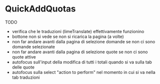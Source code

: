 # QuickAddQuotas
TODO
- verifica che le traduzioni (limeTranslate) effettivamente funzionino
- bottone non si vede se non si ricarica la pagina (a volte)
- non far andare avanti dalla pagina di selezione domande se non ci sono domande selezionate
- non far andare avanti dalla pagina di selezione quote se non ci sono quote attive
- autofocus sull'input della modifica di tutti i totali quando si va sulla tab delle quote
- autofocus sulla select "action to perform" nel momento in cui si va nella tab traduzioni